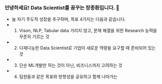 ### 안녕하세요! Data Scientist를 꿈꾸는 장종환입니다. 👋
- 늘 자기 주도적 성장을 추구하며, 목표 4가지는 다음과 같습니다.
- 1) Vison, NLP, Tabular data 가리지 않고, 문제 해결을 위한 Research 능력을 꾸준히 기르는 것
- 2) 다재다능한 Data Scientist로 기업이 새로운 역량을 요구할 때 준비되어 있는 것
- 3) 단순 ML개발만 하는 것이 아닌, 비즈니스까지 고려하는 것
- 4) 팀원들과 같은 목표와 방향성을 공유하고 함께 나아가는
<!--
**jang3463/jang3463** is a ✨ _special_ ✨ repository because its `README.md` (this file) appears on your GitHub profile.

Here are some ideas to get you started:

- 🔭 I’m currently working on ...
- 🌱 I’m currently learning ...
- 👯 I’m looking to collaborate on ...
- 🤔 I’m looking for help with ...
- 💬 Ask me about ...
- 📫 How to reach me: ...
- 😄 Pronouns: ...
- ⚡ Fun fact: ...
-->
